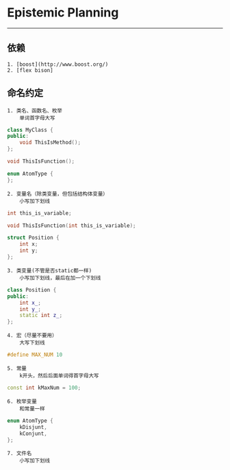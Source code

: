 # Epistemic Planning

----------------------------------

## 依赖
    1. [boost](http://www.boost.org/)
    2. [flex bison]
    
## 命名约定
    1. 类名、函数名、枚举
    	单词首字母大写
``` cpp
class MyClass {
public:
	void ThisIsMethod();
};

void ThisIsFunction();

enum AtomType {
};
```
    2. 变量名（除类变量，但包括结构体变量）
        小写加下划线
``` cpp
int this_is_variable;

void ThisIsFunction(int this_is_variable);

struct Position {
	int x;
	int y;
};
```
    3. 类变量(不管是否static都一样)
        小写加下划线，最后在加一个下划线
``` cpp
class Position {
public:
	int x_;
	int y_;
    static int z_;
};
```
    4. 宏（尽量不要用）
        大写下划线
``` cpp
#define MAX_NUM 10
```
    5. 常量
        k开头，然后后面单词得首字母大写
``` cpp
const int kMaxNum = 100;
```
    6. 枚举变量
        和常量一样
``` cpp
enum AtomType {
	kDisjunt,
	kConjunt,
};
```
	7. 文件名
		小写加下划线
